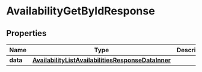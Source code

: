 

# AvailabilityGetByIdResponse


## Properties

| Name | Type | Description | Notes |
|------------ | ------------- | ------------- | -------------|
|**data** | [**AvailabilityListAvailabilitiesResponseDataInner**](AvailabilityListAvailabilitiesResponseDataInner.md) |  |  |



